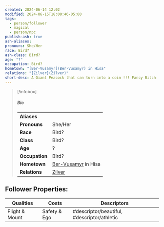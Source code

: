 ```yaml
---
created: 2024-06-14 12:02
modified: 2024-06-15T18:00:46-05:00
tags:
  - person/follower
  - magical
  - person/npc
publish-ash: true
ash-aliases: 
pronouns: She/Her
race: Bird?
ash-class: Bird?
age: "?"
occupation: Bird?
hometown: "[Ber-Vusamyr](Ber-Vusamyr) in Hisa"
relations: "[Zilver](Zilver)"
short-desc: A Giant Peacock that can turn into a coin !!! Fancy Bitch
---
```

> [!infobox]
> ##### Bio
> |                |                  |
> | -------------- | ---------------- |
> |**Aliases**     |                 |
> |**Pronouns**    | She/Her           |
> |**Race**        | Bird?            |
> |**Class**         | Bird?            |
> |**Age**         | ?            |
> |**Occupation**  | Bird?        |
> |**Hometown**|[Ber-Vusamyr](Ber-Vusamyr) in Hisa|
> |**Relations**| [Zilver](Zilver) |
> 

## Follower Properties:

| Qualities      | Costs        | Descriptors                                 |
| -------------- | ------------ | ------------------------------------------- |
| Flight & Mount | Safety & Ego | #descriptor/beautiful, #descriptor/athletic |
